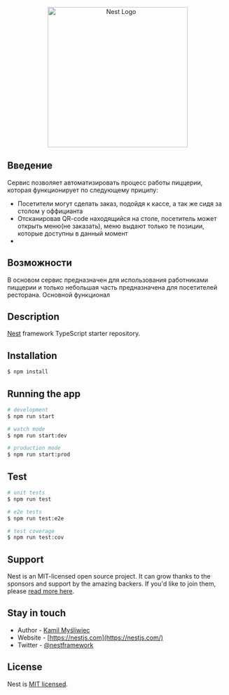 <p align="center">
  <a href="http://nestjs.com/" target="blank"><img src="https://nestjs.com/img/logo_text.svg" width="320" alt="Nest Logo" /></a>
</p>

[circleci-image]: https://img.shields.io/circleci/build/github/nestjs/nest/master?token=abc123def456
[circleci-url]: https://circleci.com/gh/nestjs/nest

  <!--[![Backers on Open Collective](https://opencollective.com/nest/backers/badge.svg)](https://opencollective.com/nest#backer)
  [![Sponsors on Open Collective](https://opencollective.com/nest/sponsors/badge.svg)](https://opencollective.com/nest#sponsor)-->



## Введение

Сервис позволяет автоматизировать процесс работы пиццерии, которая функционирует по следующему приципу:
+ Посетители могут сделать заказ, подойдя к кассе, а так же сидя за столом у оффицианта
+ Отсканировав QR-code находящийся на столе, посетитель может открыть меню(не заказать), меню выдают только те позиции, которые доступны в данный момент
+ 

## Возможности

В основом сервис предназначен для использования работниками пиццерии и только небольшая часть предназначена для 
посетителей ресторана. Основной функционал

## Description

[Nest](https://github.com/nestjs/nest) framework TypeScript starter repository.

## Installation

```bash
$ npm install
```

## Running the app

```bash
# development
$ npm run start

# watch mode
$ npm run start:dev

# production mode
$ npm run start:prod
```

## Test

```bash
# unit tests
$ npm run test

# e2e tests
$ npm run test:e2e

# test coverage
$ npm run test:cov
```

## Support

Nest is an MIT-licensed open source project. It can grow thanks to the sponsors and support by the amazing backers. If you'd like to join them, please [read more here](https://docs.nestjs.com/support).

## Stay in touch

- Author - [Kamil Myśliwiec](https://kamilmysliwiec.com)
- Website - [https://nestjs.com](https://nestjs.com/)
- Twitter - [@nestframework](https://twitter.com/nestframework)

## License

Nest is [MIT licensed](LICENSE).
